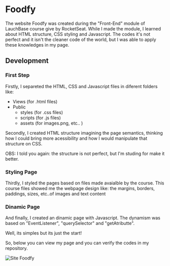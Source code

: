 # Foodfy

The website Foodfy was created during the "Front-End" module of LauchBase course give by RocketSeat.
While I made the module, I learned about HTML structure, CSS styling and Javascript. The codes it's not perfect and it isn't the cleaner code of the world,
but I was able to apply these knowledges in my page.



## Development

### First Step

Firstly, I separeted the HTML, CSS and Javascript files in diferent folders like:

- Views (for .html files)
- Public
  - styles (for .css files)
  - scripts (for .js files)
  - assets (for images.png, etc.. )
 
 Secondly, I created HTML structure imagining the page semantics, thinking how I could bring more acessibility
 and how I would manipulate that structure on CSS.
 
 OBS: I told you again: the structure is not perfect, but I'm studing for make it better.
 
 ### Styling Page
 
 Thirdly, I styled the pages based on files made avaialble by the course. This course files showed me the webpage design like: 
 the margins, borders, paddings, sizes, etc..of images and text content
 
  ### Dinamic Page
  
 And finally, I created an dinamic page with Javascript. The dynamism was based on "EventListener", "querySelector" and "getAtributte".
 
 Well, its simples but its just the start!
 
 So, below you can view my page and you can verify the codes in my repository.


![Site Foodfy](20200707_130826.gif)
